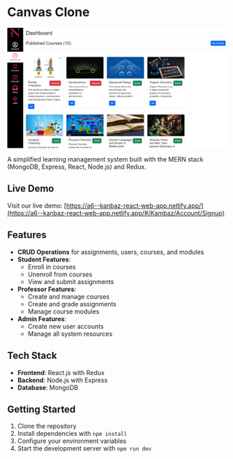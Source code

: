 # Canvas Clone
![Canvas Clone LMS](./canvas.png)

A simplified learning management system built with the MERN stack (MongoDB, Express, React, Node.js) and Redux.

## Live Demo

Visit our live demo: [https://a6--kanbaz-react-web-app.netlify.app/](https://a6--kanbaz-react-web-app.netlify.app/#/Kambaz/Account/Signup)

## Features

- **CRUD Operations** for assignments, users, courses, and modules
- **Student Features**:
  - Enroll in courses
  - Unenroll from courses
  - View and submit assignments
- **Professor Features**:
  - Create and manage courses
  - Create and grade assignments
  - Manage course modules
- **Admin Features**:
  - Create new user accounts
  - Manage all system resources

## Tech Stack

- **Frontend**: React.js with Redux
- **Backend**: Node.js with Express
- **Database**: MongoDB

## Getting Started

1. Clone the repository
2. Install dependencies with `npm install`
3. Configure your environment variables
4. Start the development server with `npm run dev`
